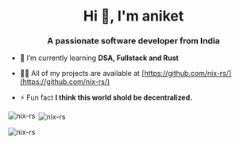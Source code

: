 <h1 align="center">Hi 👋, I'm aniket</h1>
<h3 align="center">A passionate software developer from India</h3>



- 🌱 I’m currently learning **DSA, Fullstack and Rust**

- 👨‍💻 All of my projects are available at [https://github.com/nix-rs/](https://github.com/nix-rs/)


- ⚡ Fun fact **I think this world shold be decentralized.**
<p align="left">
</p>



<p><img align="left" src="https://github-readme-stats.vercel.app/api/top-langs?username=nix-rs&show_icons=true&locale=en&layout=compact" alt="nix-rs" /></p>

<p>&nbsp;<img align="center" src="https://github-readme-stats.vercel.app/api?username=nix-rs&show_icons=true&locale=en" alt="nix-rs" /></p>

<p><img align="center" src="https://github-readme-streak-stats.herokuapp.com/?user=nix-rs&" alt="nix-rs" /></p>

